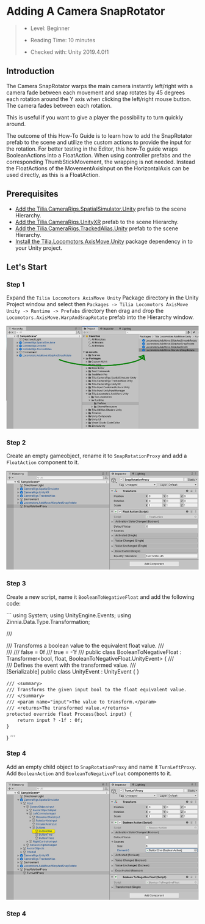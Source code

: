 # Adding A Camera SnapRotator

> * Level: Beginner
>
> * Reading Time: 10 minutes
>
> * Checked with: Unity 2019.4.0f1

## Introduction

The Camera SnapRotator warps the main camera instantly left/right with a camera fade between each movement and snap rotates by 45 degrees each rotation around the Y axis when clicking the left/right mouse button. The camera fades between each rotation.

This is useful if you want to give a player the possibility to turn quickly around.

The outcome of this How-To Guide is to learn how to add the SnapRotator prefab to the scene and utilize the custom actions to provide the input for the rotation. For better testing in the Editor, this how-To guide wraps BooleanActions into a FloatAction. When using controller prefabs and the corresponding ThumbStickMovement, the wrapping is not needed. Instead the FloatActions of the MovementAxisInput on the HorizontalAxis can be used directly, as this is a FloatAction.

## Prerequisites

* [Add the Tilia.CameraRigs.SpatialSimulator.Unity](https://github.com/ExtendRealityLtd/Tilia.CameraRigs.SpatialSimulator.Unity/blob/master/Documentation/HowToGuides/AddingASpatialSimulatorCameraRig/README.md) prefab to the scene Hierarchy.
* [Add the Tilia.CameraRigs.UnityXR](https://github.com/ExtendRealityLtd/Tilia.CameraRigs.UnityXR/blob/master/Documentation/HowToGuides/AddingAUnityXRCameraRig/README.md) prefab to the scene Hierarchy.
* [Add the Tilia.CameraRigs.TrackedAlias.Unity](https://github.com/ExtendRealityLtd/Tilia.CameraRigs.TrackedAlias.Unity/blob/master/Documentation/HowToGuides/AddingATrackedAlias/README.md) prefab to the scene Hierarchy.
* [Install the Tilia.Locomotors.AxisMove.Unity](https://github.com/FireDragonGameStudio/Tilia.Locomotors.AxisMove.Unity/blob/master/Documentation/HowToGuides/Installation/README.md) package dependency in to your Unity project.

## Let's Start

### Step 1

Expand the `Tilia Locomotors AxisMove Unity` Package directory in the Unity Project window and select then `Packages -> Tilia Locomotors AxisMove Unity -> Runtime -> Prefabs` directory then drag and drop the `Locomotors.AxisMove.WarpAndSnapRotate` prefab into the Hierarchy window.

![Adding Prefab To Scene](assets/images/AddSnapRotate.PNG)

### Step 2

Create an empty gameobject, rename it to `SnapRotationProxy` and add a `FloatAction` component to it.

![Create SnapRotationProxy gameobject](assets/images/SnapRotationProxy.PNG)

### Step 3

Create a new script, name it `BooleanToNegativeFloat` and add the following code:

´´´
using System;
using UnityEngine.Events;
using Zinnia.Data.Type.Transformation;

/// <summary>
/// Transforms a boolean value to the equivalent float value.
/// </summary>
/// <example>
/// false = 0f
/// true = -1f
/// </example>
public class BooleanToNegativeFloat : Transformer<bool, float, BooleanToNegativeFloat.UnityEvent> {
    /// <summary>
    /// Defines the event with the transformed <see cref="float"/> value.
    /// </summary>
    [Serializable]
    public class UnityEvent : UnityEvent<float> {
    }

    /// <summary>
    /// Transforms the given input bool to the float equivalent value.
    /// </summary>
    /// <param name="input">The value to transform.</param>
    /// <returns>The transformed value.</returns>
    protected override float Process(bool input) {
        return input ? -1f : 0f;
    }
}
´´´

### Step 4

Add an empty child object to `SnapRotationProxy` and name it `TurnLeftProxy`. Add `BooleanAction` and `BooleanToNegativeFloat` components to it.

![TurnLeftProxy with components BooleanAction and BooleanToNegativeFloat](assets/images/TurnLeftProxy01.PNG)

### Step 4
